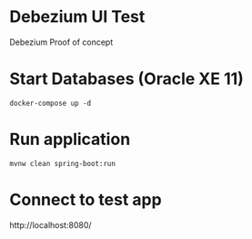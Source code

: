 # Debezium UI Test

Debezium Proof of concept

# Start Databases (Oracle XE 11)

```
docker-compose up -d
```

# Run application

```
mvnw clean spring-boot:run
```

# Connect to test app

http://localhost:8080/

